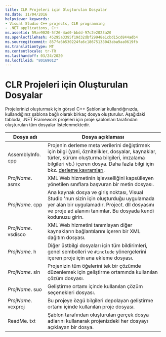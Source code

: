 ```yaml
---
title: CLR Projeleri için Oluşturulan Dosyalar
ms.date: 11/04/2016
helpviewer_keywords:
- Visual Studio C++ projects, CLR programming
- .NET applications, C++
ms.assetid: 59ae9020-5f26-4ad0-bbdd-97c2e2023a20
ms.openlocfilehash: 45295a3395f19d32dbf29948e1cbd15cd844adb4
ms.sourcegitcommit: 857fa6b530224fa6c18675138043aba9aa0619fb
ms.translationtype: MT
ms.contentlocale: tr-TR
ms.lasthandoff: 03/24/2020
ms.locfileid: "80169012"
---
```

# <a name="files-created-for-clr-projects"></a>CLR Projeleri için Oluşturulan Dosyalar

Projelerinizi oluşturmak için görsel C++ Şablonlar kullandığınızda, kullandığınız şablona bağlı olarak birkaç dosya oluşturulur. Aşağıdaki tabloda, .NET Framework projeleri için proje şablonları tarafından oluşturulan tüm dosyalar listelenmektedir.

|Dosya adı|Dosya açıklaması|
|---------------|----------------------|
|AssemblyInfo. cpp|Projenin derleme meta verilerini değiştirmek için bilgi (yani, öznitelikler, dosyalar, kaynaklar, türler, sürüm oluşturma bilgileri, imzalama bilgileri vb.) içeren dosya. Daha fazla bilgi için bkz. [derleme kavramları](/dotnet/framework/app-domains/assembly-contents).|
|*ProjName*. asmx|XML Web hizmetinin işlevselliğini kapsülleyen yönetilen sınıflara başvuran bir metin dosyası.|
|*ProjName*. cpp|Ana kaynak dosya ve giriş noktası, Visual Studio 'nun sizin için oluşturduğu uygulamada yer alan bir uygulamadır. Project. dll dosyasını ve proje ad alanını tanımlar. Bu dosyada kendi kodunuzu girin.|
|*ProjName*. vsdisco|XML Web hizmetini tanımlayan diğer kaynakların bağlantılarını içeren bir XML dağıtım dosyası.|
|*ProjName*. h|Diğer üstbilgi dosyaları için tüm bildirimleri, genel sembolleri ve `#include` yönergelerini içeren proje için ana ekleme dosyası.|
|*ProjName*. sln|Projenizin tüm öğelerini tek bir çözümde düzenlemek için geliştirme ortamında kullanılan çözüm dosyası.|
|*ProjName*. suo|Geliştirme ortamı içinde kullanılan çözüm seçenekleri dosyası.|
|*ProjName*. vcxproj|Bu projeye özgü bilgileri depolayan geliştirme ortamı içinde kullanılan proje dosyası.|
|ReadMe. txt|Şablon tarafından oluşturulan gerçek dosya adlarını kullanarak projenizdeki her dosyayı açıklayan bir dosya.|
